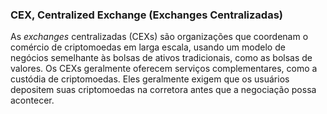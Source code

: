 ### CEX, Centralized Exchange (Exchanges Centralizadas)

As _exchanges_ centralizadas (CEXs) são organizações que coordenam o comércio de criptomoedas em larga escala, usando um modelo de negócios semelhante às bolsas de ativos tradicionais, como as bolsas de valores. Os CEXs geralmente oferecem serviços complementares, como a custódia de criptomoedas. Eles geralmente exigem que os usuários depositem suas criptomoedas na corretora antes que a negociação possa acontecer.
